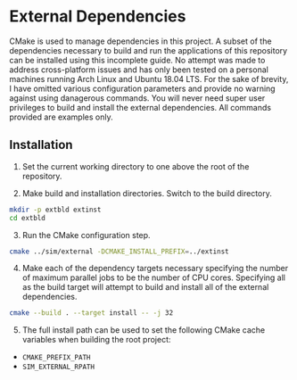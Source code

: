 # External Dependencies
CMake is used to manage dependencies in this project.
A subset of the dependencies necessary to build and run the applications of this repository can be installed using this incomplete guide.
No attempt was made to address cross-platform issues and has only been tested on a personal machines running Arch Linux and Ubuntu 18.04 LTS.
For the sake of brevity, I have omitted various configuration parameters and provide no warning against using danagerous commands.
You will never need super user privileges to build and install the external dependencies.
All commands provided are examples only.

## Installation
1. Set the current working directory to one above the root of the repository.

2. Make build and installation directories.
   Switch to the build directory.
```bash
mkdir -p extbld extinst
cd extbld
```

3. Run the CMake configuration step.  
```bash
cmake ../sim/external -DCMAKE_INSTALL_PREFIX=../extinst
```

4. Make each of the dependency targets necessary specifying the number of maximum parallel jobs to be the number of CPU cores.
   Specifying all as the build target will attempt to build and install all of the external dependencies.
```bash
cmake --build . --target install -- -j 32
```

5. The full install path can be used to set the following CMake cache variables when building the root project:
- `CMAKE_PREFIX_PATH`
- `SIM_EXTERNAL_RPATH`
